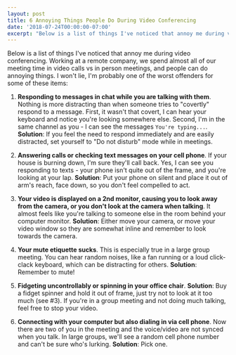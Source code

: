 ```yaml
---
layout: post
title: 6 Annoying Things People Do During Video Conferencing
date: '2018-07-24T00:00:00-07:00'
excerpt: "Below is a list of things I've noticed that annoy me during video conferencing.  Working at a remote company, we spend almost all of our meeting time in video calls vs in person meetings, and people can do annoying things.  I won't lie, I'm probably one of the worst offenders for some of these items."
---
```


Below is a list of things I've noticed that annoy me during video conferencing.  Working at a remote company, we spend almost all of our meeting time in video calls vs in person meetings, and people can do annoying things.  I won't lie, I'm probably one of the worst offenders for some of these items:

1. **Responding to messages in chat while you are talking with them**.  Nothing is more distracting than when someone tries to "covertly" respond to a message.  First, it wasn't that covert, I can hear your keyboard and notice you're looking somewhere else. Second, I'm in the same channel as you - I can see the messages `You're typing...`.  **Solution**:  If you feel the need to respond immediately and are easily distracted, set yourself to "Do not disturb" mode while in meetings.

2. **Answering calls or checking text messages on your cell phone**.  If your house is burning down, I'm sure they'll call back.  Yes, I can see you responding to texts - your phone isn't quite out of the frame, and you're looking at your lap.  **Solution**: Put your phone on silent and place it out of arm's reach, face down, so you don't feel compelled to act.

3. **Your video is displayed on a 2nd monitor, causing you to look away from the camera, or you don't look at the camera when talking**.  It almost feels like you're talking to someone else in the room behind your computer monitor.  **Solution**:  Either move your camera, or move your video window so they are somewhat inline and remember to look towards the camera.

4. **Your mute etiquette sucks**.  This is especially true in a large group meeting.  You can hear random noises, like a fan running or a loud click-clack keyboard, which can be distracting for others.  **Solution**: Remember to mute!

5. **Fidgeting uncontrollably or spinning in your office chair**.  **Solution**: Buy a fidget spinner and hold it out of frame, just try not to look at it too much (see #3).  If you're in a group meeting and not doing much talking, feel free to stop your video.

6. **Connecting with your computer but also dialing in via cell phone**.  Now there are two of you in the meeting and the voice/video are not synced when you talk.  In large groups, we'll see a random cell phone number and can't be sure who's lurking.  **Solution**:  Pick one.

